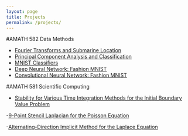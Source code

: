 ```yaml
---
layout: page
title: Projects
permalink: /projects/
---
```


#AMATH 582 Data Methods

- [Fourier Transforms and Submarine Location](./Data_Methods_Winter_2024/hw_1/582_Homework_1_submarine.pdf)
- [Principal Component Analysis and Classification ](./Data_Methods_Winter_2024/hw_2/582_Homework_2_SVD_Robot.pdf)
- [MNIST Classifiers](./Data_Methods_Winter_2024/hw_3/582_Homework_3_MNIST_Classifiers.pdf)
- [Deep Neural Network: Fashion MNIST](./Data_Methods_Winter_2024/hw_4/582_Homework_4_DNN.pdf)
- [Convolutional Neural Network: Fashion MNIST](./Data_Methods_Winter_2024/hw_5/582_Homework_5_CNN.pdf)

#AMATH 581 Scientific Computing
- [Stability for Various Time Integration Methods for the Initial Boundary Value Problem](./Scientific_Computation_Projects_Fall_2023/report4.ipynb)

-[9-Point Stencil Laplacian for the Poisson Equation](./Scientific_Computation_Projects_Fall_2023/report3.ipynb)

-[Alternating-Direction Implicit Method for the Laplace Equation](./Scientific_Computation_Fall_2023/final_project_write_up.ipynb)
